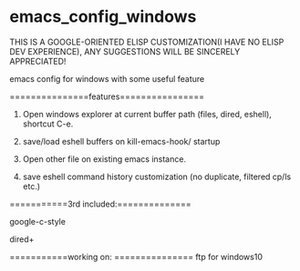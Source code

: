 # emacs_config_windows
THIS IS A GOOGLE-ORIENTED ELISP CUSTOMIZATION(I HAVE NO ELISP DEV EXPERIENCE), ANY SUGGESTIONS WILL BE SINCERELY APPRECIATED!

emacs config for windows with some useful feature


===============features================

1. Open windows explorer at current buffer path (files, dired, eshell), shortcut C-e.

2. save/load eshell buffers on kill-emacs-hook/ startup

3. Open other file on existing emacs instance.

4. save eshell command history customization (no duplicate, filtered cp/ls etc.)


===========3rd included:==============

google-c-style

dired+

===========working on: ===============
ftp for windows10
